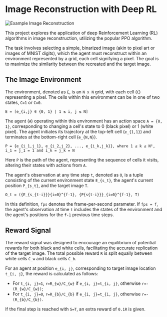 # Image Reconstruction with Deep RL

![Example Image Reconstruction](https://media.giphy.com/media/v1.Y2lkPTc5MGI3NjExNDVpcnl6YXc5MW1tMGt6b3FkMWkzODhucGdmNmhlZmE4bXNlNmQxNyZlcD12MV9pbnRlcm5hbF9naWZfYnlfaWQmY3Q9Zw/N7LXuxyfeVfttrzYvA/giphy.gif)

This project explores the application of deep Reinforcement Learning (RL) algorithms in image reconstruction, utilizing the popular PPO algorithm.

The task involves selecting a simple, binarized image (akin to pixel art or images of MNIST digits), which the agent must reconstruct within an environment represented by a grid, each cell signifying a pixel. The goal is to maximize the similarity between the recreated and the target image.

## The Image Environment

The environment, denoted as `E`, is an `N x N` grid, with each cell (`C`) representing a pixel. The cells within this environment can be in one of two states, `C=1` or `C=0`.

`E = [e_{i,j} ∈ {0, 1} | 1 ≤ i, j ≤ N]`


The agent (`A`) operating within this environment has an action space `A = {0, 1}`, corresponding to changing a cell's state to 0 (black pixel) or 1 (white pixel). The agent initiates its trajectory at the top-left cell (`e_{1,1}`) and terminates at the bottom-right cell (`e_{N,N}`).

`P = {e_{i_1,j_1}, e_{i_2,j_2}, ..., e_{i_k,j_k}}, where 1 ≤ k ≤ N², i_1 = j_1 = 1 and i_k = j_k = N`


Here `P` is the path of the agent, representing the sequence of cells it visits, altering their states with actions from `A`.

The agent's observation at any time step `t`, denoted as `O`, is a tuple consisting of the current environment state `E_{s_t}`, the agent's current position `P_{s_t}`, and the target image `T`.

`O_t = ({E_{s_{t-i}}}{i=0}^{f-1}, {P{s{t-i}}}_{i=0}^{f-1}, T)`


In this definition, `fps` denotes the frame-per-second parameter. If `fps = f`, the agent's observation at time `t` includes the states of the environment and the agent's positions for the `f-1` previous time steps.

## Reward Signal

The reward signal was designed to encourage an equilibrium of potential rewards for both black and white cells, facilitating the accurate replication of the target image. The total possible reward `R` is split equally between white cells `C_w` and black cells `C_b`.

For an agent at position `e_{i, j}`, corresponding to target image location `t_{i, j}`, the reward is calculated as follows:

- For `t_{i, j}=1`, `r=R_{w}/C_{w}` if `e_{i, j}=t_{i, j}`, otherwise `r=-(R_{w}/C_{w})`;
- For `t_{i, j}=0`, `r=R_{b}/C_{b}` if `e_{i, j}=t_{i, j}`, otherwise `r=-(R_{b}/C_{b})`.

If the final step is reached with `S=T`, an extra reward of `0.1R` is given.
